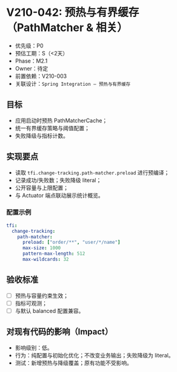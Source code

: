 # V210-042: 预热与有界缓存（PathMatcher & 相关）

- 优先级：P0  
- 预估工期：S（<2天）  
- Phase：M2.1  
- Owner：待定  
- 前置依赖：V210-003  
- 关联设计：`Spring Integration – 预热与有界缓存`

## 目标
- 应用启动时预热 PathMatcherCache；
- 统一有界缓存策略与阈值配置；
- 失败降级与指标计数。

## 实现要点
- 读取 `tfi.change-tracking.path-matcher.preload` 进行预编译；
- 记录成功/失败数；失败降级 literal；
- 公开容量与上限配置；
- 与 Actuator 端点联动展示统计概览。

### 配置示例
```yaml
tfi:
  change-tracking:
    path-matcher:
      preload: ["order/**", "user/*/name"]
      max-size: 1000
      pattern-max-length: 512
      max-wildcards: 32
```

## 验收标准
- [ ] 预热与容量约束生效；
- [ ] 指标可观测；
- [ ] 与默认 balanced 配置兼容。

## 对现有代码的影响（Impact）
- 影响级别：低。
- 行为：纯配置与初始化优化；不改变业务输出；失败降级为 literal。
- 测试：新增预热与降级覆盖；原有功能不受影响。
